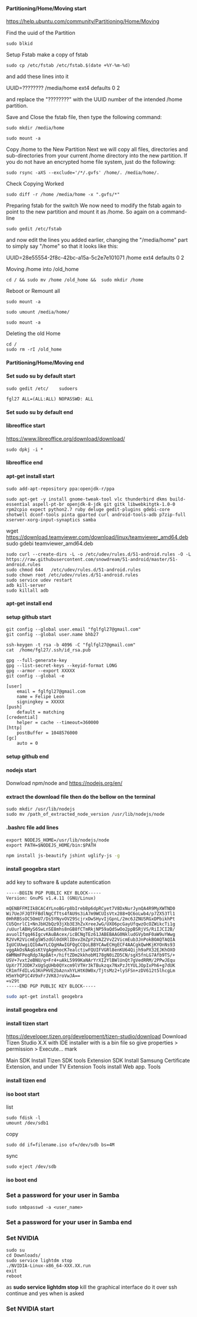 #### Partitioning/Home/Moving start
https://help.ubuntu.com/community/Partitioning/Home/Moving

Find the uuid of the Partition

	sudo blkid

Setup Fstab
make a copy of fstab

	sudo cp /etc/fstab /etc/fstab.$(date +%Y-%m-%d)

and add these lines into it

UUID=????????   /media/home    ext4          defaults       0       2 

and replace the "????????" with the UUID number of the intended /home partition.

Save and Close the fstab file, then type the following command:

	sudo mkdir /media/home

	sudo mount -a

Copy /home to the New Partition
Next we will copy all files, directories and sub-directories from your current /home directory into the new partition. If you do not have an encrypted home file system, just do the following:

	sudo rsync -aXS --exclude='/*/.gvfs' /home/. /media/home/.

Check Copying Worked

	sudo diff -r /home /media/home -x ".gvfs/*"

Preparing fstab for the switch
We now need to modify the fstab again to point to the new partition and mount it as /home. So again on a command-line

	sudo gedit /etc/fstab

and now edit the lines you added earlier, changing the "/media/home" part to simply say "/home" so that it looks like this:

UUID=28e55554-2f8c-42bc-a15a-5c2e7e101071   /home    ext4          defaults       0       2 


Moving /home into /old_home

	cd / && sudo mv /home /old_home && 	sudo mkdir /home


Reboot or Remount all

	sudo mount -a

	sudo umount /media/home/

	sudo mount -a

Deleting the old Home

	cd /
	sudo rm -rI /old_home

#### Partitioning/Home/Moving end

#### Set sudo su by default start

	sudo gedit /etc/	sudoers

	fgl27 ALL=(ALL:ALL) NOPASSWD: ALL

#### Set 	sudo su by default end

#### libreoffice start

https://www.libreoffice.org/download/download/

	sudo dpkj -i *

#### libreoffice end

#### apt-get install start

	sudo add-apt-repository ppa:openjdk-r/ppa

	sudo apt-get -y install gnome-tweak-tool vlc thunderbird dkms build-essential aspell-pt-br openjdk-8-jdk git gitk libwebkitgtk-1.0-0 rpm2cpio expect python2.7 ruby deluge gedit-plugins gdebi-core shotwell dconf-tools pinta gparted curl android-tools-adb p7zip-full xserver-xorg-input-synaptics samba

wget https://download.teamviewer.com/download/linux/teamviewer_amd64.deb
	sudo gdebi teamviewer_amd64.deb

	sudo curl --create-dirs -L -o /etc/udev/rules.d/51-android.rules -O -L https://raw.githubusercontent.com/snowdream/51-android/master/51-android.rules
	sudo chmod 644   /etc/udev/rules.d/51-android.rules
	sudo chown root /etc/udev/rules.d/51-android.rules
	sudo service udev restart
	adb kill-server
	sudo killall adb

#### apt-get install end

#### setup github start

	git config --global user.email "fglfgl27@gmail.com"
	git config --global user.name bhb27

	ssh-keygen -t rsa -b 4096 -C "fglfgl27@gmail.com"
	cat  /home/fgl27/.ssh/id_rsa.pub

	gpg --full-generate-key
	gpg --list-secret-keys --keyid-format LONG
	gpg --armor --export XXXXX
	git config --global -e

	[user]
		email = fglfgl27@gmail.com
		name = Felipe Leon
		signingkey = XXXXX
	[push]
		default = matching
	[credential]
		helper = cache --timeout=360000
	[http]
		postBuffer = 1048576000
	[gc]
		auto = 0


#### setup github end


####  nodejs start
Donwload npm/node and https://nodejs.org/en/

#### extract the download file then do the bellow on the terminal

	sudo mkdir /usr/lib/nodejs
	sudo mv /path_of_extracted_node_version /usr/lib/nodejs/node

#### .bashrc file add lines

	export NODEJS_HOME=/usr/lib/nodejs/node
	export PATH=$NODEJS_HOME/bin:$PATH

```bash
npm install js-beautify jshint uglify-js -g
```

#### install geogebra start

add key to software & update autentication

	-----BEGIN PGP PUBLIC KEY BLOCK-----
	Version: GnuPG v1.4.11 (GNU/Linux)

	mQENBFFMIIkBCAC4YLnoBGrp8bIrebBp6dpRCyet7V8DxNurJynQA4R9MyXWTND0
	Wi7UeJFJQTFFBdlNgCfTts4fAU9s3iA7m9WCUIsVtx288+QC6oLwb4/p7ZX53Tl1
	0HhRBSsOC5OmU7/Ds5YNyvOV29ScjrxDwSHyvIjGpnL/2mc6JZNUSRGxDPbikhPt
	CU5QnrlC1+NnJbH2bQz93jXb3E3hZvXreeJwG/UXO6pcGayUfqwzOcOZWikcTi1g
	/uUurlABHyS6SwLnSE8mhs8nGB8fCTmRkjNP59aQdSwOo2ppBSRjVS/RiIJCI2B/
	avuolIfqq46IgcvKAuBAcex/icBCNgTEz61JABEBAAG0NkludGVybmF0aW9uYWwg
	R2VvR2VicmEgSW5zdGl0dXRlIDxvZmZpY2VAZ2VvZ2VicmEub3JnPokBOAQTAQIA
	IgUCUUwgiQIbAwYLCQgHAwIGFQgCCQoLBBYCAwECHgECF4AACgkQwHKjKYOnNs93
	vggAkOsNAqGsKtVgAgmhocK7ealctiwFQUIFVGRl8enKU64Qijh9aPX32EJKhOXO
	6WMNmFPeqRdp7ApBAt+/hiftZDm2kkhobM178gN0iZD5CN/sgX5fnLG7Afb9TS/+
	USV+7vxt2eBNU/q+Fr4+uAkL5999KaNArYrXI2YlBWlUnQt7gVedRRM/2PPwJEqu
	UpXr7TJODK7xUgSgUHb0QYxcm9lVTHr3kTBukzqx7NxPzJtYULJOpIxPh6+g7dUK
	CR1mfFdILvG3KnPHVE2bAznxhYLHtK0W0x/TjtsMz2+lySFSn+zDV612t5lhcgLm
	H5mYhQP1C4V9xFrJVK8JroVwJA==
	=v29t
	-----END PGP PUBLIC KEY BLOCK-----

```bash
sudo apt-get install geogebra
```

#### install geogebra end


#### install tizen start

https://developer.tizen.org/development/tizen-studio/download
Download Tizen Studio X.X with IDE installer with is a bin file so give
properties >  permission > Execute... mark

Main SDK Install Tizen SDK tools
Extension SDK Install Samsung Certificate Extension, and under TV Extension Tools install Web app. Tools

#### install tizen end

#### iso boot start

list

	sudo fdisk -l 
	umount /dev/sdb1 

copy

	sudo dd if=filename.iso of=/dev/sdb bs=4M 

sync

	sudo eject /dev/sdb

#### iso boot end


### Set a password for your user in Samba

	sudo smbpasswd -a <user_name>

### Set a password for your user in Samba end

### Set NVIDIA

	sudo su
	cd Downloads/
	sudo service lightdm stop
	./NVIDIA-Linux-x86_64-XXX.XX.run 
	exit
	reboot

as **sudo service lightdm stop** kill the graphical interface do it over ssh
continue and yes when is asked

### Set NVIDIA start
